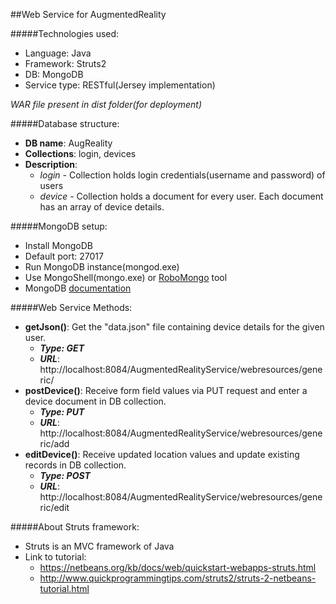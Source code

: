##Web Service for AugmentedReality

#####Technologies used:
* Language: Java
* Framework: Struts2
* DB: MongoDB
* Service type: RESTful(Jersey implementation)

_WAR file present in dist folder(for deployment)_

#####Database structure:
* __DB name__: AugReality
* __Collections__: login, devices
* __Description__:
	* _login_ - Collection holds login credentials(username and password) of users 
	* _device_ - Collection holds a document for every user. Each document has an array of device details.
	
#####MongoDB setup:
* Install MongoDB
* Default port: 27017
* Run MongoDB instance(mongod.exe)
* Use MongoShell(mongo.exe) or [RoboMongo](http://robomongo.org/) tool
* MongoDB [documentation](http://docs.mongodb.org/manual/)

#####Web Service Methods:
* __getJson()__: Get the "data.json" file containing device details for the given user. 
	* __*Type: GET*__
	* __*URL*__: http://localhost:8084/AugmentedRealityService/webresources/generic/<username>
* __postDevice()__: Receive form field values via PUT request and enter a device document in DB collection.
	* __*Type: PUT*__
	* __*URL*__: http://localhost:8084/AugmentedRealityService/webresources/generic/add
* __editDevice()__: Receive updated location values and update existing records in DB collection.
	* __*Type: POST*__
	* __*URL*__: http://localhost:8084/AugmentedRealityService/webresources/generic/edit
	
#####About Struts framework:
* Struts is an MVC framework of Java
* Link to tutorial: 
	* https://netbeans.org/kb/docs/web/quickstart-webapps-struts.html
	* http://www.quickprogrammingtips.com/struts2/struts-2-netbeans-tutorial.html
